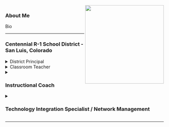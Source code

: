 <img align="right" width="250" src="https://avatars0.githubusercontent.com/u/7614769?s=400&v=4">

### About Me
Bio


---

### Centennial R-1 School District - San Luis, Colorado
<details>
  <summary>
    District Principal 
  </summary>
<p>
2017-
</p>
</details>

<details>
  <summary>
    Classroom Teacher
  </summary>
<p>

July 2006 - Sept. 2017
##### High School
 - Integrated Math 1 / Algebra 1
 - Integrated Math 2 / Geometry
 - Integrated Math 3 / Algebra 2
 - PreCalculus    
 - AP Computer Science
 - Elective ngineering Drafting and Design
 - Biology
 - Economics
 - Agricultural Science

 ###### Curriculum
 * Eureka Mathematics
 * CS50

##### Middle School
 * 6th Grade Mathematics
 * 7th Grade Mathematics
 * 8th Grade Mathematics
 * 7th Grade Science
 * 8th Grade Scienc

 ###### Curriculum     
 * Eureka Math
</p>
</details>

<details>
  <summary>
    
   ### Instructional Coach
    
  </summary>
<p>

  2013-2016
  K-8 Mathematics

</p>
</details>

<details>
  <summary>
    
   ### Technology Integration Specialist / Network Management
    
  </summary>
<p>

  

</p>
</details>

---





